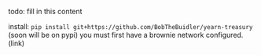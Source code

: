 todo: fill in this content

install: `pip install git+https://github.com/BobTheBuidler/yearn-treasury` (soon will be on pypi)
you must first have a brownie network configured. (link)

